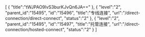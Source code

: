 [
	{
		"title":"tWJPAO9lvS3burKJvQn6JA=="
	},
	{
		"level":"2",
		"parent_id":"15495",
		"id":"15496",
		"title":"专线连接",
		"url":"/direct-connection/direct-connect",
		"status":"2"
	},
	{
		"level":"2",
		"parent_id":"15495",
		"id":"15497",
		"title":"托管连接",
		"url":"/direct-connection/hosted-connect",
		"status":"2"
	}
]